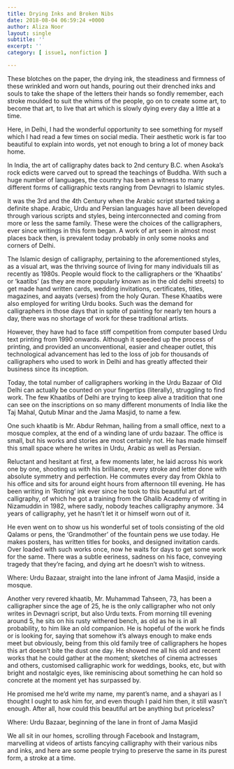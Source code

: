 ```yaml
---
title: Drying Inks and Broken Nibs
date: 2018-08-04 06:59:24 +0000
author: Aliza Noor
layout: single
subtitle: ''
excerpt: ''
category: [ issue1, nonfiction ]

---
```

These blotches on the paper, the drying ink, the steadiness and firmness of these wrinkled and worn out hands, pouring out their drenched inks and souls to take the shape of the letters their hands so fondly remember, each stroke moulded to suit the whims of the people, go on to create some art, to become that art, to live that art which is slowly dying every day a little at a time.

Here, in Delhi, I had the wonderful opportunity to see something for myself which I had read a few times on social media. Their aesthetic work is far too beautiful to explain into words, yet not enough to bring a lot of money back home.

In India, the art of calligraphy dates back to 2nd century B.C. when Asoka’s rock edicts were carved out to spread the teachings of Buddha. With such a huge number of languages, the country has been a witness to many different forms of calligraphic texts ranging from Devnagri to Islamic styles.

It was the 3rd and the 4th Century when the Arabic script started taking a definite shape. Arabic, Urdu and Persian languages have all been developed through various scripts and styles, being interconnected and coming from more or less the same family. These were the choices of the calligraphers, ever since writings in this form began. A work of art seen in almost most places back then, is prevalent today probably in only some nooks and corners of Delhi.

The Islamic design of calligraphy, pertaining to the aforementioned styles, as a visual art, was the thriving source of living for many individuals till as recently as 1980s. People would flock to the calligraphers or the ‘Khaatibs’ or ‘kaatibs’ (as they are more popularly known as in the old delhi streets) to get made hand written cards, wedding invitations, certificates, titles, magazines, and aayats (verses) from the holy Quran. These Khaatibs were also employed for writing Urdu books. Such was the demand for calligraphers in those days that in spite of painting for nearly ten hours a day, there was no shortage of work for these traditional artists.

However, they have had to face stiff competition from computer based Urdu text printing from 1990 onwards. Although it speeded up the process of printing, and provided an unconventional, easier and cheaper outlet, this technological advancement has led to the loss of job for thousands of calligraphers who used to work in Delhi and has greatly affected their business since its inception.

Today, the total number of calligraphers working in the Urdu Bazaar of Old Delhi can actually be counted on your fingertips (literally), struggling to find work. The few Khaatibs of Delhi are trying to keep alive a tradition that one can see on the inscriptions on so many different monuments of India like the Taj Mahal, Qutub Minar and the Jama Masjid, to name a few.

One such khaatib is Mr. Abdur Rehman, hailing from a small office, next to a mosque complex, at the end of a winding lane of urdu bazaar. The office is small, but his works and stories are most certainly not. He has made himself this small space where he writes in Urdu, Arabic as well as Persian.

Reluctant and hesitant at first, a few moments later, he laid across his work one by one, shooting us with his brilliance, every stroke and letter done with absolute symmetry and perfection. He commutes every day from Okhla to his office and sits for around eight hours from afternoon till evening. He has been writing in ‘Rotring’ ink ever since he took to this beautiful art of calligraphy, of which he got a training from the Ghalib Academy of writing in Nizamuddin in 1982, where sadly, nobody teaches calligraphy anymore. 34 years of calligraphy, yet he hasn’t let it or himself worn out of it.

He even went on to show us his wonderful set of tools consisting of the old Qalams or pens, the ‘Grandmother’ of the fountain pens we use today. He makes posters, has written titles for books, and designed invitation cards. Over loaded with such works once, now he waits for days to get some work for the same. There was a subtle eeriness, sadness on his face, conveying tragedy that they’re facing, and dying art he doesn’t wish to witness.

Where: Urdu Bazaar, straight into the lane infront of Jama Masjid, inside a mosque.

Another very revered khaatib, Mr. Muhammad Tahseen, 73, has been a calligrapher since the age of 25, he is the only calligrapher who not only writes in Devnagri script, but also Urdu texts. From morning till evening around 5, he sits on his rusty withered bench, as old as he is in all probability, to him like an old companion. He is hopeful of the work he finds or is looking for, saying that somehow it’s always enough to make ends meet but obviously, being from this old family tree of calligraphers he hopes this art doesn’t bite the dust one day. He showed me all his old and recent works that he could gather at the moment; sketches of cinema actresses and others, customised calligraphic work for weddings, books, etc, but with bright and nostalgic eyes, like reminiscing about something he can hold so concrete at the moment yet has surpassed by.

He promised me he’d write my name, my parent’s name, and a shayari as I thought I ought to ask him for, and even though I paid him then, it still wasn’t enough. After all, how could this beautiful art be anything but priceless?

Where: Urdu Bazaar, beginning of the lane in front of Jama Masjid

We all sit in our homes, scrolling through Facebook and Instagram, marvelling at videos of artists fancying calligraphy with their various nibs and inks, and here are some people trying to preserve the same in its purest form, a stroke at a time. 
